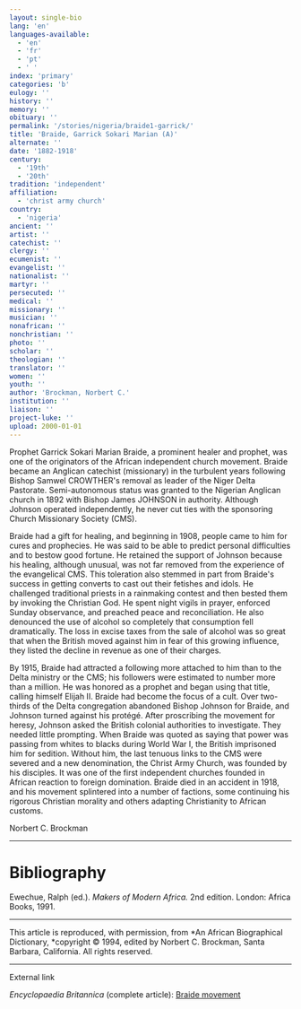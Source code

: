 ```yaml
---
layout: single-bio
lang: 'en'
languages-available:
  - 'en'
  - 'fr'
  - 'pt'
  - ' '
index: 'primary'
categories: 'b'
eulogy: ''
history: ''
memory: ''
obituary: ''
permalink: '/stories/nigeria/braide1-garrick/'
title: 'Braide, Garrick Sokari Marian (A)'
alternate: ''
date: '1882-1918'
century:
  - '19th'
  - '20th'
tradition: 'independent'
affiliation:
  - 'christ army church'
country:
  - 'nigeria'
ancient: ''
artist: ''
catechist: ''
clergy: ''
ecumenist: ''
evangelist: ''
nationalist: ''
martyr: ''
persecuted: ''
medical: ''
missionary: ''
musician: ''
nonafrican: ''
nonchristian: ''
photo: ''
scholar: ''
theologian: ''
translator: ''
women: ''
youth: ''
author: 'Brockman, Norbert C.'
institution: ''
liaison: ''
project-luke: ''
upload: 2000-01-01
---
```



Prophet Garrick Sokari Marian Braide, a prominent healer and prophet, was one of the originators of the African independent church movement. Braide became an Anglican catechist (missionary) in the turbulent years following Bishop Samwel CROWTHER's removal as leader of the Niger Delta Pastorate. Semi-autonomous status was granted to the Nigerian Anglican church in 1892 with Bishop James JOHNSON in authority. Although Johnson operated independently, he never cut ties with the sponsoring Church Missionary Society (CMS).

Braide had a gift for healing, and beginning in 1908, people came to him for cures and prophecies. He was said to be able to predict personal difficulties and to bestow good fortune. He retained the support of Johnson because his healing, although unusual, was not far removed from the experience of the evangelical CMS. This toleration also stemmed in part from Braide's success in getting converts to cast out their fetishes and idols. He challenged traditional priests in a rainmaking contest and then bested them by invoking the Christian God. He spent night vigils in prayer, enforced Sunday observance, and preached peace and reconciliation. He also denounced the use of alcohol so completely that consumption fell dramatically. The loss in excise taxes from the sale of alcohol was so great that when the British moved against him in fear of this growing influence, they listed the decline in revenue as one of their charges.

By 1915, Braide had attracted a following more attached to him than to the Delta ministry or the CMS; his followers were estimated to number more than a million. He was honored as a prophet and began using that title, calling himself Elijah II. Braide had become the focus of a cult. Over two-thirds of the Delta congregation abandoned Bishop Johnson for Braide, and Johnson turned against his protégé. After proscribing the movement for heresy, Johnson asked the British colonial authorities to investigate. They needed little prompting. When Braide was quoted as saying that power was passing from whites to blacks during World War I, the British imprisoned him for sedition. Without him, the last tenuous links to the CMS were severed and a new denomination, the Christ Army Church, was founded by his disciples. It was one of the first independent churches founded in African reaction to foreign domination. Braide died in an accident in 1918, and his movement splintered into a number of factions, some continuing his rigorous Christian morality and others adapting Christianity to African customs.

Norbert C. Brockman

---

# Bibliography

Ewechue, Ralph (ed.).  *Makers of Modern Africa.*  2nd edition.  London: Africa Books, 1991.

---

This article is reproduced, with permission, from *An African Biographical Dictionary, *copyright &copy; 1994, edited by Norbert C. Brockman, Santa Barbara, California. All rights reserved.

---

External link

*Encyclopaedia Britannica*  (complete article):  [ Braide movement](http://www.britannica.com/eb/article-9016172/Braid-movement)
